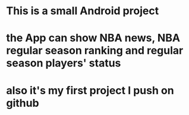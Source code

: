 # This is a small Android project
#  the App can show NBA news, NBA regular season ranking and regular season players' status
# also it's my first project I push on github

